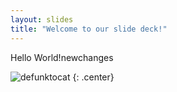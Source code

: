 ```yaml
---
layout: slides
title: "Welcome to our slide deck!"
---
```


Hello World!newchanges

![defunktocat](https://octodex.github.com/images/defunktocat.png)
{: .center}
